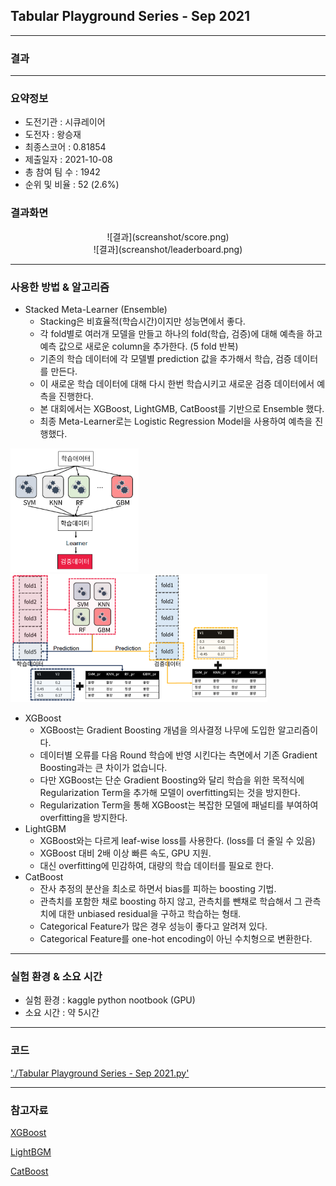## Tabular Playground Series - Sep 2021

------------

### 결과

----------------

### 요약정보

* 도전기관 : 시큐레이어
* 도전자 : 왕승재
* 최종스코어 : 0.81854
* 제출일자 : 2021-10-08
* 총 참여 팀 수 : 1942
* 순위 및 비율 : 52 (2.6%)

### 결과화면

<center>![결과](screanshot/score.png)</center>

<center>![결과](screanshot/leaderboard.png)</center>

----------

### 사용한 방법 & 알고리즘

* Stacked Meta-Learner (Ensemble)
  * Stacking은 비효율적(학습시간)이지만 성능면에서 좋다.
  * 각 fold별로 여러개 모델을 만들고 하나의 fold(학습, 검증)에 대해 예측을 하고 예측 값으로 새로운 column을 추가한다. (5 fold 반복)
  * 기존의 학습 데이터에 각 모델별 prediction 값을 추가해서 학습, 검증 데이터를 만든다.
  * 이 새로운 학습 데이터에 대해 다시 한번 학습시키고 새로운 검증 데이터에서 예측을 진행한다.
  * 본 대회에서는 XGBoost, LightGMB, CatBoost를 기반으로 Ensemble 했다.
  * 최종 Meta-Learner로는 Logistic Regression Model을 사용하여 예측을 진행했다.

<img src="screanshot/model1.png" alt="model1" style="zoom: 33%;" />

<img src="screanshot/model2.png" alt="model2" style="zoom: 50%;" />

* XGBoost
  * XGBoost는 Gradient Boosting 개념을 의사결정 나무에 도입한 알고리즘이다.
  * 데이터별 오류를 다음 Round 학습에 반영 시킨다는 측면에서 기존 Gradient Boosting과는 큰 차이가 없습니다.
  * 다만 XGBoost는 단순 Gradient Boosting와 달리 학습을 위한 목적식에 Regularization Term을 추가해 모델이 overfitting되는 것을 방지한다.
  * Regularization Term을 통해 XGBoost는 복잡한 모델에 패널티를 부여하여 overfitting을 방지한다.
* LightGBM
  * XGBoost와는 다르게 leaf-wise loss를 사용한다. (loss를 더 줄일 수 있음)
  * XGBoost 대비 2배 이상 빠른 속도, GPU 지원.
  * 대신 overfitting에 민감하여, 대량의 학습 데이터를 필요로 한다.
* CatBoost
  * 잔사 추정의 분산을 최소로 하면서 bias를 피하는 boosting 기법.
  * 관측치를 포함한 채로 boosting 하지 않고, 관측치를 뺀채로 학습해서 그 관측치에 대한 unbiased residual을 구하고 학습하는 형태.
  * Categorical Feature가 많은 경우 성능이 좋다고 알려져 있다.
  * Categorical Feature를 one-hot encoding이 아닌 수치형으로 변환한다.

-------------

### 실험 환경 & 소요 시간

* 실험 환경 : kaggle python nootbook (GPU)
* 소요 시간 : 약 5시간

-----------

### 코드

['./Tabular Playground Series - Sep 2021.py'](https://github.com/essential2189/AI_Competitions_2/blob/main/kaggle/Tabular%20Playground%20Series%20-%20Sep%202021/Tabular%20Playground%20Series%20-%20Sep%202021.py)

-----------

### 참고자료

[XGBoost](https://xgboost.readthedocs.io/en/latest/)

[LightBGM](https://lightgbm.readthedocs.io/en/latest/)

[CatBoost](https://catboost.ai/)

